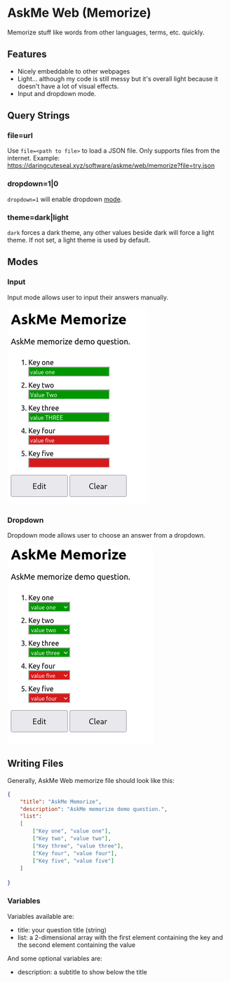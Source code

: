# AskMe Web (Memorize)
Memorize stuff like words from other languages, terms, etc. quickly.

## Features
- Nicely embeddable to other webpages
- Light... although my code is still messy but it's overall light because it doesn't have a lot of visual effects.
- Input and dropdown mode.

## Query Strings
### file=url
Use `file=<path to file>` to load a JSON file. Only supports files from the internet. Example: https://daringcuteseal.xyz/software/askme/web/memorize?file=try.json

### dropdown=1|0
`dropdown=1` will enable dropdown [mode](#Modes).

### theme=dark|light
`dark` forces a dark theme, any other values beside dark will force a light theme. If not set, a light theme is used by default.

## Modes
### Input
Input mode allows user to input their answers manually.

![input mode](img/input.png)

### Dropdown
Dropdown mode allows user to choose an answer from a dropdown.

![dropdown mode](img/dropdown.png)


## Writing Files
Generally, AskMe Web memorize file should look like this:

```json
{
	"title": "AskMe Memorize",
	"description": "AskMe memorize demo question.",
	"list":
	[
		["Key one", "value one"],
		["Key two", "value two"],
		["Key three", "value three"],
		["Key four", "value four"],
		["Key five", "value five"]
	]

}
```

### Variables
Variables available are:
- title: your question title (string)
- list: a 2-dimensional array with the first element containing the key and the second element containing the value

And some optional variables are:
- description: a subtitle to show below the title
